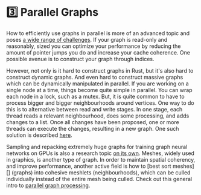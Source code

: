 # 3️⃣ Parallel Graphs
How to efficiently use graphs in parallel is more of an advanced topic and poses [a wide range of challenges][3].
If your graph is read-only and reasonably, sized you can optimize your performance by reducing the amount of
pointer jumps you do and increase your cache coherence. One possible avenue is to construct your graph
through indices.

However, not only is it hard to construct graphs in Rust, but it's also hard to construct dynamic graphs. And even
hard to construct massive graphs which can be dynamically manipulated in parallel. If you are working on a single
node at a time, things become quite simple in parallel. You can wrap each node in a lock, such as a mutex. But,
it is quite common to have to process bigger and bigger neighbourhoods around vertices. One way to do this
is to alternative between read and write stages. In one stage, each thread reads a relevant neighbourhood, does
some processing, and adds changes to a list. Once all changes have been proposed, one or more threads can execute
the changes, resulting in a new graph. One such solution is described [here][2].

Sampling and repacking extremely huge graphs for training graph neural networks on GPUs is also a
research topic [on its own][1]. Meshes, widely used in graphics, is another type of graph. In order
to maintain spatial coherency, and improve performance, another active field is how to [best sort meshes][] (graphs)
into cohesive meshlets (neighbourhoods), which can be culled individually instead of the entire mesh being culled.
Check out this general intro to [parallel graph processing][4].  

[1]: https://proceedings.mlsys.org/paper_files/paper/2022/file/afacc5db3e0e85b446e6c7727cd7dca5-Paper.pdf
[2]: https://www.researchgate.net/publication/354065094_Practical_Spatial_Hash_Map_Updates
[3]: https://www.sandia.gov/app/uploads/sites/210/2022/05/graphs-and-machines.pdf
[4]: https://gfxcourses.stanford.edu/cs149/fall22/lecture/graphsdram/
[5]: https://github.com/zeux/meshoptimizer
